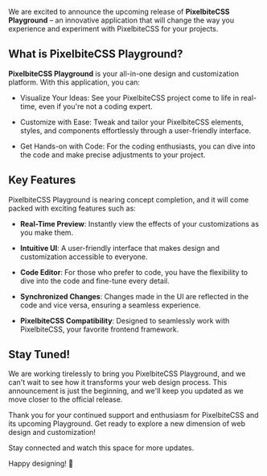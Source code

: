 We are excited to announce the upcoming release of **PixelbiteCSS Playground** – an innovative application that will change the way you experience and experiment with PixelbiteCSS for your projects.

## What is PixelbiteCSS Playground?

**PixelbiteCSS Playground** is your all-in-one design and customization platform. With this application, you can:

- Visualize Your Ideas: See your PixelbiteCSS project come to life in real-time, even if you're not a coding expert.

- Customize with Ease: Tweak and tailor your PixelbiteCSS elements, styles, and components effortlessly through a user-friendly interface.

- Get Hands-on with Code: For the coding enthusiasts, you can dive into the code and make precise adjustments to your project.

## Key Features

PixelbiteCSS Playground is nearing concept completion, and it will come packed with exciting features such as:

- **Real-Time Preview**: Instantly view the effects of your customizations as you make them.

- **Intuitive UI**: A user-friendly interface that makes design and customization accessible to everyone.

- **Code Editor**: For those who prefer to code, you have the flexibility to dive into the code and fine-tune every detail.

- **Synchronized Changes**: Changes made in the UI are reflected in the code and vice versa, ensuring a seamless experience.

- **PixelbiteCSS Compatibility**: Designed to seamlessly work with PixelbiteCSS, your favorite frontend framework.

## Stay Tuned!

We are working tirelessly to bring you PixelbiteCSS Playground, and we can't wait to see how it transforms your web design process. This announcement is just the beginning, and we'll keep you updated as we move closer to the official release.

Thank you for your continued support and enthusiasm for PixelbiteCSS and its upcoming Playground. Get ready to explore a new dimension of web design and customization!

Stay connected and watch this space for more updates.

Happy designing! 🚀
